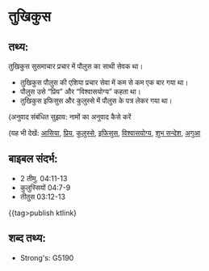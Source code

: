 # तुखिकुस #

## तथ्य: ##

तुखिकुस सुसमाचार प्रचार में पौलुस का साथी सेवक था।

* तुखिकुस पौलुस की एशिया प्रचार सेवा में कम से कम एक बार गया था।
* पौलुस उसे “प्रिय” और “विश्वासयोग्य” कहता था।
* तुखिकुस इफिसुस और कुलुस्से में पौलुस के पत्र लेकर गया था।

(अनुवाद संबंधित सुझाव: नामों का अनुवाद कैसे करें

(यह भी देखें: [आसिया](../asia.md), [प्रिय](../beloved.md), [कुलुस्से](../colossae.md), [इफिसुस](../ephesus.md), [विश्वासयोग्य](../faithful.md), [शुभ सन्देश](../goodnews.md), [अगुआ](../minister.md)

## बाइबल संदर्भ: ##

* 2 तीमु. 04:11-13
* कुलुस्सियों 04:7-9
* तीतुस 03:12-13

{{tag>publish ktlink}

## शब्द तथ्य: ##

* Strong's: G5190
